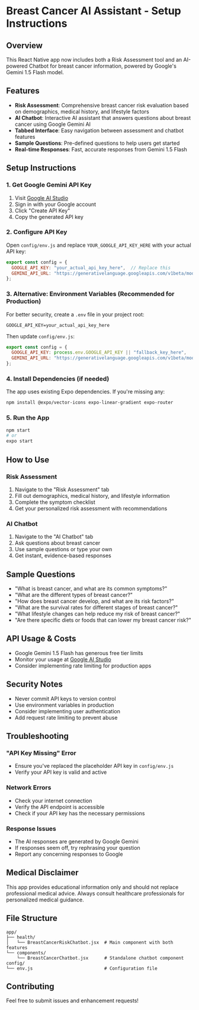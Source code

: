 # Breast Cancer AI Assistant - Setup Instructions

## Overview
This React Native app now includes both a Risk Assessment tool and an AI-powered Chatbot for breast cancer information, powered by Google's Gemini 1.5 Flash model.

## Features
- **Risk Assessment**: Comprehensive breast cancer risk evaluation based on demographics, medical history, and lifestyle factors
- **AI Chatbot**: Interactive AI assistant that answers questions about breast cancer using Google Gemini AI
- **Tabbed Interface**: Easy navigation between assessment and chatbot features
- **Sample Questions**: Pre-defined questions to help users get started
- **Real-time Responses**: Fast, accurate responses from Gemini 1.5 Flash

## Setup Instructions

### 1. Get Google Gemini API Key
1. Visit [Google AI Studio](https://makersuite.google.com/app/apikey)
2. Sign in with your Google account
3. Click "Create API Key"
4. Copy the generated API key

### 2. Configure API Key
Open `config/env.js` and replace `YOUR_GOOGLE_API_KEY_HERE` with your actual API key:

```javascript
export const config = {
  GOOGLE_API_KEY: "your_actual_api_key_here",  // Replace this
  GEMINI_API_URL: "https://generativelanguage.googleapis.com/v1beta/models/gemini-1.5-flash-latest:generateContent"
};
```

### 3. Alternative: Environment Variables (Recommended for Production)
For better security, create a `.env` file in your project root:

```
GOOGLE_API_KEY=your_actual_api_key_here
```

Then update `config/env.js`:
```javascript
export const config = {
  GOOGLE_API_KEY: process.env.GOOGLE_API_KEY || "fallback_key_here",
  GEMINI_API_URL: "https://generativelanguage.googleapis.com/v1beta/models/gemini-1.5-flash-latest:generateContent"
};
```

### 4. Install Dependencies (if needed)
The app uses existing Expo dependencies. If you're missing any:

```bash
npm install @expo/vector-icons expo-linear-gradient expo-router
```

### 5. Run the App
```bash
npm start
# or
expo start
```

## How to Use

### Risk Assessment
1. Navigate to the "Risk Assessment" tab
2. Fill out demographics, medical history, and lifestyle information
3. Complete the symptom checklist
4. Get your personalized risk assessment with recommendations

### AI Chatbot
1. Navigate to the "AI Chatbot" tab
2. Ask questions about breast cancer
3. Use sample questions or type your own
4. Get instant, evidence-based responses

## Sample Questions
- "What is breast cancer, and what are its common symptoms?"
- "What are the different types of breast cancer?"
- "How does breast cancer develop, and what are its risk factors?"
- "What are the survival rates for different stages of breast cancer?"
- "What lifestyle changes can help reduce my risk of breast cancer?"
- "Are there specific diets or foods that can lower my breast cancer risk?"

## API Usage & Costs
- Google Gemini 1.5 Flash has generous free tier limits
- Monitor your usage at [Google AI Studio](https://makersuite.google.com/)
- Consider implementing rate limiting for production apps

## Security Notes
- Never commit API keys to version control
- Use environment variables in production
- Consider implementing user authentication
- Add request rate limiting to prevent abuse

## Troubleshooting

### "API Key Missing" Error
- Ensure you've replaced the placeholder API key in `config/env.js`
- Verify your API key is valid and active

### Network Errors
- Check your internet connection
- Verify the API endpoint is accessible
- Check if your API key has the necessary permissions

### Response Issues
- The AI responses are generated by Google Gemini
- If responses seem off, try rephrasing your question
- Report any concerning responses to Google

## Medical Disclaimer
This app provides educational information only and should not replace professional medical advice. Always consult healthcare professionals for personalized medical guidance.

## File Structure
```
app/
├── health/
│   └── BreastCancerRiskChatbot.jsx  # Main component with both features
└── components/
    └── BreastCancerChatbot.jsx      # Standalone chatbot component
config/
└── env.js                           # Configuration file
```

## Contributing
Feel free to submit issues and enhancement requests!

